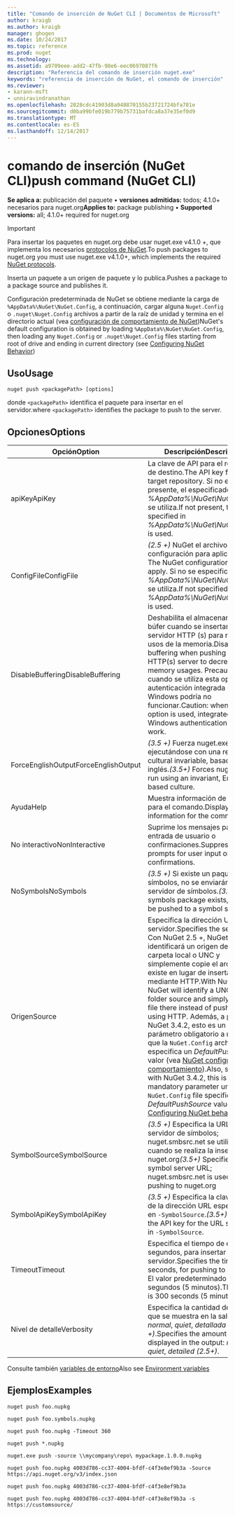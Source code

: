 ```yaml
---
title: "Comando de inserción de NuGet CLI | Documentos de Microsoft"
author: kraigb
ms.author: kraigb
manager: ghogen
ms.date: 10/24/2017
ms.topic: reference
ms.prod: nuget
ms.technology: 
ms.assetid: a9709eee-add2-47fb-98e6-eec0697087f6
description: "Referencia del comando de inserción nuget.exe"
keywords: "referencia de inserción de NuGet, el comando de inserción"
ms.reviewer:
- karann-msft
- unniravindranathan
ms.openlocfilehash: 2828cdc41903d8a948870155b23721724bfa781e
ms.sourcegitcommit: d0ba99bfe019b779b75731bafdca8a37e35ef0d9
ms.translationtype: MT
ms.contentlocale: es-ES
ms.lasthandoff: 12/14/2017
---
```

# <a name="push-command-nuget-cli"></a><span data-ttu-id="75fba-104">comando de inserción (NuGet CLI)</span><span class="sxs-lookup"><span data-stu-id="75fba-104">push command (NuGet CLI)</span></span>

<span data-ttu-id="75fba-105">**Se aplica a:** publicación del paquete &bullet; **versiones admitidas:** todos; 4.1.0+ necesarios para nuget.org</span><span class="sxs-lookup"><span data-stu-id="75fba-105">**Applies to:** package publishing &bullet; **Supported versions:** all; 4.1.0+ required for nuget.org</span></span>

> [!Important]
> <span data-ttu-id="75fba-106">Para insertar los paquetes en nuget.org debe usar nuget.exe v4.1.0 +, que implementa los necesarios [protocolos de NuGet](../api/nuget-protocols.md).</span><span class="sxs-lookup"><span data-stu-id="75fba-106">To push packages to nuget.org you must use nuget.exe v4.1.0+, which implements the required [NuGet protocols](../api/nuget-protocols.md).</span></span>

<span data-ttu-id="75fba-107">Inserta un paquete a un origen de paquete y lo publica.</span><span class="sxs-lookup"><span data-stu-id="75fba-107">Pushes a package to a package source and publishes it.</span></span>

<span data-ttu-id="75fba-108">Configuración predeterminada de NuGet se obtiene mediante la carga de `%AppData%\NuGet\NuGet.Config`, a continuación, cargar alguna `Nuget.Config` o `.nuget\Nuget.Config` archivos a partir de la raíz de unidad y termina en el directorio actual (vea [configuración de comportamiento de NuGet](../consume-packages/configuring-nuget-behavior.md))</span><span class="sxs-lookup"><span data-stu-id="75fba-108">NuGet's default configuration is obtained by loading `%AppData%\NuGet\NuGet.Config`, then loading any `Nuget.Config` or `.nuget\Nuget.Config` files starting from root of drive and ending in current directory (see [Configuring NuGet Behavior](../consume-packages/configuring-nuget-behavior.md))</span></span>

## <a name="usage"></a><span data-ttu-id="75fba-109">Uso</span><span class="sxs-lookup"><span data-stu-id="75fba-109">Usage</span></span>

```
nuget push <packagePath> [options]
```

<span data-ttu-id="75fba-110">donde `<packagePath>` identifica el paquete para insertar en el servidor.</span><span class="sxs-lookup"><span data-stu-id="75fba-110">where `<packagePath>` identifies the package to push to the server.</span></span>

## <a name="options"></a><span data-ttu-id="75fba-111">Opciones</span><span class="sxs-lookup"><span data-stu-id="75fba-111">Options</span></span>

| <span data-ttu-id="75fba-112">Opción</span><span class="sxs-lookup"><span data-stu-id="75fba-112">Option</span></span> | <span data-ttu-id="75fba-113">Descripción</span><span class="sxs-lookup"><span data-stu-id="75fba-113">Description</span></span> |
| --- | --- |
| <span data-ttu-id="75fba-114">apiKey</span><span class="sxs-lookup"><span data-stu-id="75fba-114">ApiKey</span></span> | <span data-ttu-id="75fba-115">La clave de API para el repositorio de destino.</span><span class="sxs-lookup"><span data-stu-id="75fba-115">The API key for the target repository.</span></span> <span data-ttu-id="75fba-116">Si no está presente, el especificado en *%AppData%\NuGet\NuGet.Config* se utiliza.</span><span class="sxs-lookup"><span data-stu-id="75fba-116">If not present,  the one specified in *%AppData%\NuGet\NuGet.Config* is used.</span></span> |
| <span data-ttu-id="75fba-117">ConfigFile</span><span class="sxs-lookup"><span data-stu-id="75fba-117">ConfigFile</span></span> | <span data-ttu-id="75fba-118">*(2.5 +)*  NuGet el archivo de configuración para aplicar.</span><span class="sxs-lookup"><span data-stu-id="75fba-118">*(2.5+)* The NuGet configuration file to apply.</span></span> <span data-ttu-id="75fba-119">Si no se especifica, *%AppData%\NuGet\NuGet.Config* se utiliza.</span><span class="sxs-lookup"><span data-stu-id="75fba-119">If not specified, *%AppData%\NuGet\NuGet.Config* is used.</span></span> |
| <span data-ttu-id="75fba-120">DisableBuffering</span><span class="sxs-lookup"><span data-stu-id="75fba-120">DisableBuffering</span></span> | <span data-ttu-id="75fba-121">Deshabilita el almacenamiento en búfer cuando se insertan en un servidor HTTP (s) para reducir los usos de la memoria.</span><span class="sxs-lookup"><span data-stu-id="75fba-121">Disables buffering when pushing to an HTTP(s) server to decrease memory usages.</span></span> <span data-ttu-id="75fba-122">Precaución: cuando se utiliza esta opción, la autenticación integrada de Windows podría no funcionar.</span><span class="sxs-lookup"><span data-stu-id="75fba-122">Caution: when this option is used, integrated Windows authentication might not work.</span></span> |
| <span data-ttu-id="75fba-123">ForceEnglishOutput</span><span class="sxs-lookup"><span data-stu-id="75fba-123">ForceEnglishOutput</span></span> | <span data-ttu-id="75fba-124">*(3.5 +)*  Fuerza nuget.exe ejecutándose con una referencia cultural invariable, basados en el inglés.</span><span class="sxs-lookup"><span data-stu-id="75fba-124">*(3.5+)* Forces nuget.exe to run using an invariant, English-based culture.</span></span> |
| <span data-ttu-id="75fba-125">Ayuda</span><span class="sxs-lookup"><span data-stu-id="75fba-125">Help</span></span> | <span data-ttu-id="75fba-126">Muestra información de ayuda para el comando.</span><span class="sxs-lookup"><span data-stu-id="75fba-126">Displays help information for the command.</span></span> |
| <span data-ttu-id="75fba-127">No interactivo</span><span class="sxs-lookup"><span data-stu-id="75fba-127">NonInteractive</span></span> | <span data-ttu-id="75fba-128">Suprime los mensajes para la entrada de usuario o confirmaciones.</span><span class="sxs-lookup"><span data-stu-id="75fba-128">Suppresses prompts for user input or confirmations.</span></span> |
| <span data-ttu-id="75fba-129">NoSymbols</span><span class="sxs-lookup"><span data-stu-id="75fba-129">NoSymbols</span></span> | <span data-ttu-id="75fba-130">*(3.5 +)*  Si existe un paquete de símbolos, no se enviarán a un servidor de símbolos.</span><span class="sxs-lookup"><span data-stu-id="75fba-130">*(3.5+)* If a symbols package exists, it will not be pushed to a symbol server.</span></span> |
| <span data-ttu-id="75fba-131">Origen</span><span class="sxs-lookup"><span data-stu-id="75fba-131">Source</span></span> | <span data-ttu-id="75fba-132">Especifica la dirección URL del servidor.</span><span class="sxs-lookup"><span data-stu-id="75fba-132">Specifies the server URL.</span></span> <span data-ttu-id="75fba-133">Con NuGet 2.5 +, NuGet identificará un origen de la carpeta local o UNC y simplemente copie el archivo no existe en lugar de insertar mediante HTTP.</span><span class="sxs-lookup"><span data-stu-id="75fba-133">With NuGet 2.5+, NuGet will identify a UNC or local folder source and simply copy the file there instead of pushing it using HTTP.</span></span>  <span data-ttu-id="75fba-134">Además, a partir de NuGet 3.4.2, esto es un parámetro obligatorio a menos que la `NuGet.Config` archivo especifica un *DefaultPushSource* valor (vea [NuGet configurar comportamiento](../Consume-Packages/Configuring-NuGet-Behavior.md)).</span><span class="sxs-lookup"><span data-stu-id="75fba-134">Also, starting with NuGet 3.4.2, this is a mandatory parameter unless the `NuGet.Config` file specifies a *DefaultPushSource* value (see [Configuring NuGet behavior](../Consume-Packages/Configuring-NuGet-Behavior.md)).</span></span> |
| <span data-ttu-id="75fba-135">SymbolSource</span><span class="sxs-lookup"><span data-stu-id="75fba-135">SymbolSource</span></span> | <span data-ttu-id="75fba-136">*(3.5 +)*  Especifica la URL del servidor de símbolos; nuget.smbsrc.net se utiliza cuando se realiza la inserción en nuget.org</span><span class="sxs-lookup"><span data-stu-id="75fba-136">*(3.5+)* Specifies the symbol server URL; nuget.smbsrc.net is used when pushing to nuget.org</span></span> |
| <span data-ttu-id="75fba-137">SymbolApiKey</span><span class="sxs-lookup"><span data-stu-id="75fba-137">SymbolApiKey</span></span> | <span data-ttu-id="75fba-138">*(3.5 +)*  Especifica la clave de API de la dirección URL especificada en `-SymbolSource`.</span><span class="sxs-lookup"><span data-stu-id="75fba-138">*(3.5+)* Specifies the API key for the URL specified in `-SymbolSource`.</span></span> |
| <span data-ttu-id="75fba-139">Timeout</span><span class="sxs-lookup"><span data-stu-id="75fba-139">Timeout</span></span> | <span data-ttu-id="75fba-140">Especifica el tiempo de espera, en segundos, para insertar a un servidor.</span><span class="sxs-lookup"><span data-stu-id="75fba-140">Specifies the timeout, in seconds, for pushing to a server.</span></span> <span data-ttu-id="75fba-141">El valor predeterminado es 300 segundos (5 minutos).</span><span class="sxs-lookup"><span data-stu-id="75fba-141">The default is 300 seconds (5 minutes).</span></span> |
| <span data-ttu-id="75fba-142">Nivel de detalle</span><span class="sxs-lookup"><span data-stu-id="75fba-142">Verbosity</span></span> | <span data-ttu-id="75fba-143">Especifica la cantidad de detalle que se muestra en la salida: *normal*, *quiet*, *detallada (2.5 +)*.</span><span class="sxs-lookup"><span data-stu-id="75fba-143">Specifies the amount of detail displayed in the output: *normal*, *quiet*, *detailed (2.5+)*.</span></span> |

<span data-ttu-id="75fba-144">Consulte también [variables de entorno](cli-ref-environment-variables.md)</span><span class="sxs-lookup"><span data-stu-id="75fba-144">Also see [Environment variables](cli-ref-environment-variables.md)</span></span>

## <a name="examples"></a><span data-ttu-id="75fba-145">Ejemplos</span><span class="sxs-lookup"><span data-stu-id="75fba-145">Examples</span></span>

```
nuget push foo.nupkg

nuget push foo.symbols.nupkg

nuget push foo.nupkg -Timeout 360

nuget push *.nupkg

nuget.exe push -source \\mycompany\repo\ mypackage.1.0.0.nupkg

nuget push foo.nupkg 4003d786-cc37-4004-bfdf-c4f3e8ef9b3a -Source https://api.nuget.org/v3/index.json

nuget push foo.nupkg 4003d786-cc37-4004-bfdf-c4f3e8ef9b3a

nuget push foo.nupkg 4003d786-cc37-4004-bfdf-c4f3e8ef9b3a -s https://customsource/
```
